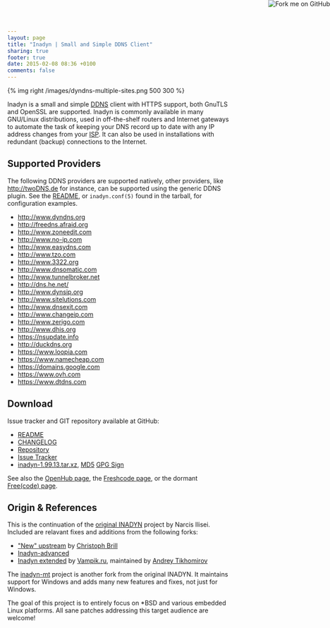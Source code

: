 ```yaml
---
layout: page
title: "Inadyn | Small and Simple DDNS Client"
sharing: true
footer: true
date: 2015-02-08 08:36 +0100
comments: false
---
```


<a href="https://github.com/troglobit/inadyn"><img style="position: absolute; top: 0; right: 0; border: none; box-shadow: none;" src="https://camo.githubusercontent.com/365986a132ccd6a44c23a9169022c0b5c890c387/68747470733a2f2f73332e616d617a6f6e6177732e636f6d2f6769746875622f726962626f6e732f666f726b6d655f72696768745f7265645f6161303030302e706e67" alt="Fork me on GitHub" data-canonical-src="https://s3.amazonaws.com/github/ribbons/forkme_right_red_aa0000.png"></a>

{% img right /images/dyndns-multiple-sites.png 500 300 %}

Inadyn is a small and simple
[DDNS](http://en.wikipedia.org/wiki/Dynamic_DNS) client with HTTPS
support, both GnuTLS and OpenSSL are supported.  Inadyn is commonly
available in many GNU/Linux distributions, used in off-the-shelf
routers and Internet gateways to automate the task of keeping your DNS
record up to date with any IP address changes from your
[ISP](http://en.wikipedia.org/wiki/ISP).  It can also be used in
installations with redundant (backup) connections to the Internet.


Supported Providers
-------------------

The following DDNS providers are supported natively, other providers,
like http://twoDNS.de for instance, can be supported using the generic
DDNS plugin.  See the
[README](https://github.com/troglobit/inadyn/blob/master/README.md), or
`inadyn.conf(5)` found in the tarball, for configuration examples.

* http://www.dyndns.org
* http://freedns.afraid.org
* http://www.zoneedit.com
* http://www.no-ip.com
* http://www.easydns.com
* http://www.tzo.com
* http://www.3322.org
* http://www.dnsomatic.com
* http://www.tunnelbroker.net
* http://dns.he.net/
* http://www.dynsip.org
* http://www.sitelutions.com
* http://www.dnsexit.com
* http://www.changeip.com
* http://www.zerigo.com
* http://www.dhis.org
* https://nsupdate.info
* http://duckdns.org
* https://www.loopia.com
* https://www.namecheap.com
* https://domains.google.com
* https://www.ovh.com
* https://www.dtdns.com


Download
--------

Issue tracker and GIT repository available at GitHub:

* [README](https://github.com/troglobit/inadyn/blob/master/README.md)
* [CHANGELOG](https://github.com/troglobit/inadyn/blob/master/CHANGELOG.md)
* [Repository](http://github.com/troglobit/inadyn)
* [Issue Tracker](http://github.com/troglobit/inadyn/issues)
* [inadyn-1.99.13.tar.xz](ftp://troglobit.com/inadyn/inadyn-1.99.13.tar.xz),
  [MD5](ftp://troglobit.com/inadyn/inadyn-1.99.13.tar.xz.md5)
  [GPG Sign](ftp://troglobit.com/inadyn/inadyn-1.99.13.tar.xz.asc)

See also the [OpenHub page](https://www.openhub.net/p/inadyn/), the
[Freshcode page](http://freshcode.club/projects/inadyn), or the dormant
[Free(code) page](http://freecode.com/projects/inadyn).


Origin & References
-------------------

This is the continuation of the
[original INADYN](http://www.inatech.eu/inadyn/) project by Narcis
Ilisei.  Included are relavant fixes and additions from the following
forks:

* ["New" upstream](https://sourceforge.net/projects/inadyn/) by
  [Christoph Brill](http://www.egore911.de/)
* [Inadyn-advanced](https://sourceforge.net/projects/inadyn-advanced/)
* [Inadyn extended](https://github.com/vampik/inadyn) by
  [Vampik.ru](http://vampik.ru/), maintained by
  [Andrey Tikhomirov](https://github.com/vampik/inadyn)

The [inadyn-mt](http://sourceforge.net/projects/inadyn-mt/) project is
another fork from the original INADYN.  It maintains support for
Windows and adds many new features and fixes, not just for Windows.

The goal of this project is to entirely focus on *BSD and various
embedded Linux platforms.  All sane patches addressing this target
audience are welcome!

